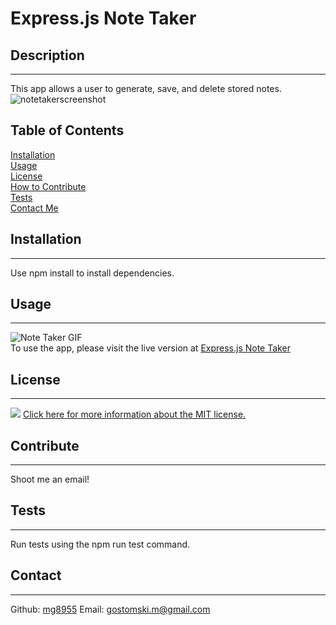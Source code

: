 # Express.js Note Taker
 ## Description
 ---
 This app allows a user to generate, save, and delete stored notes.
 ![notetakerscreenshot](https://user-images.githubusercontent.com/113604486/198890041-6bbe1708-58d1-437c-8b63-ea7f2be07b59.png)
 ## Table of Contents
 [Installation](#installation)  
   [Usage](#usage)  
    [License](#license)  
     [How to Contribute](#contribute)  
      [Tests](#tests)  
       [Contact Me](#contact)
 ## Installation
 ---
 Use npm install to install dependencies.
 ## Usage
 ---
 ![Note Taker GIF](https://user-images.githubusercontent.com/113604486/198890169-30883e91-c47c-4194-8d22-f19ad1f49b07.gif) <br>
 To use the app, please visit the live version at [Express.js Note Taker](https://express-note-taker-mag.herokuapp.com/)
 ## License
 ---
 ![](https://img.shields.io/badge/license-MIT-brightgreen) [Click here for more information about the MIT license.](https://choosealicense.com/licenses/mit/)
 
 ## Contribute
 ---
 Shoot me an email!
 ## Tests
 ---
 Run tests using the npm run test command.
 ## Contact
 ---
 Github: [mg8955](https://github.com/mg8955)
Email: gostomski.m@gmail.com
